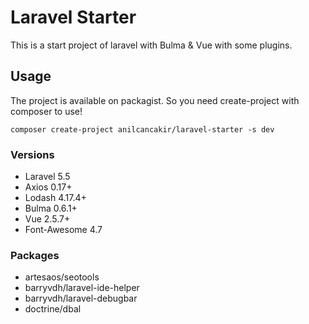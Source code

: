 # Laravel Starter
This is a start project of laravel with Bulma & Vue with some plugins.

## Usage
The project is available on packagist. So you need create-project with composer to use!

`composer create-project anilcancakir/laravel-starter -s dev`

### Versions
* Laravel 5.5
* Axios 0.17+
* Lodash 4.17.4+
* Bulma 0.6.1+
* Vue 2.5.7+
* Font-Awesome 4.7

### Packages
* artesaos/seotools
* barryvdh/laravel-ide-helper
* barryvdh/laravel-debugbar
* doctrine/dbal

